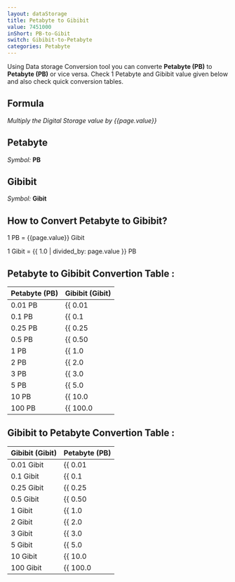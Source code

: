 ```yaml
---
layout: dataStorage
title: Petabyte to Gibibit
value: 7451000
inShort: PB-to-Gibit
switch: Gibibit-to-Petabyte
categories: Petabyte
---
```


Using Data storage Conversion tool you can converte **Petabyte (PB)** to **Petabyte (PB)** or vice versa. Check 1 Petabyte and Gibibit value given below and also check quick conversion tables.

## Formula
*Multiply the Digital Storage value by {{page.value}}*

## Petabyte
*Symbol:* **PB**

## Gibibit
*Symbol:* **Gibit**

## How to Convert Petabyte to Gibibit?

1 PB = {{page.value}} Gibit

1 Gibit = {{ 1.0 | divided_by: page.value }} PB


## Petabyte to Gibibit Convertion Table :

| Petabyte (PB) | Gibibit (Gibit) |
| ---- | ---- |
| 0.01 PB | {{ 0.01 | times: page.value | round: 12 }} Gibit |
| 0.1 PB | {{ 0.1 | times: page.value | round: 12 }} Gibit |
| 0.25 PB | {{ 0.25 | times: page.value | round: 12 }} Gibit |
| 0.5 PB | {{ 0.50 | times: page.value | round: 12 }} Gibit |
| 1 PB | {{ 1.0 | times: page.value | round: 12 }} Gibit |
| 2 PB | {{ 2.0 | times: page.value | round: 12 }} Gibit |
| 3 PB | {{ 3.0 | times: page.value | round: 12 }} Gibit |
| 5 PB | {{ 5.0 | times: page.value | round: 12 }} Gibit |
| 10 PB | {{ 10.0 | times: page.value | round: 12 }} Gibit |
| 100 PB | {{ 100.0 | times: page.value | round: 12 }} Gibit |

## Gibibit to Petabyte Convertion Table :

| Gibibit (Gibit) | Petabyte (PB) |
| ---- | ---- |
| 0.01 Gibit | {{ 0.01 | divided_by: page.value | round: 12 }} PB |
| 0.1 Gibit | {{ 0.1 | divided_by: page.value | round: 12 }} PB |
| 0.25 Gibit | {{ 0.25 | divided_by: page.value | round: 12 }} PB |
| 0.5 Gibit | {{ 0.50 | divided_by: page.value | round: 12 }} PB |
| 1 Gibit | {{ 1.0 | divided_by: page.value | round: 12 }} PB |
| 2 Gibit | {{ 2.0 | divided_by: page.value | round: 12 }} PB |
| 3 Gibit | {{ 3.0 | divided_by: page.value | round: 12 }} PB |
| 5 Gibit | {{ 5.0 | divided_by: page.value | round: 12 }} PB |
| 10 Gibit | {{ 10.0 | divided_by: page.value | round: 12 }} PB |
| 100 Gibit | {{ 100.0 | divided_by: page.value | round: 12 }} PB |


<script>
document.getElementById('selectInput')[20].selected = true
document.getElementById('selectOutput')[11].selected = true
</script>

